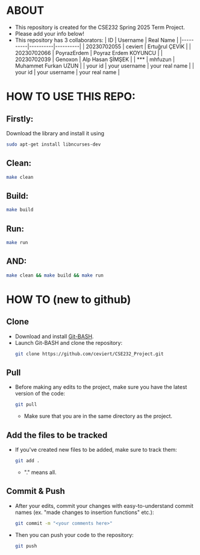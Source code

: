 # ABOUT
- This repository is created for the CSE232 Spring 2025 Term Project.
- Please add your info below!
- This repository has 3 collaborators:
  | ID | Username | Real Name |
  |----------|----------|----------|
  | 20230702055 | ceviert  | Ertuğrul ÇEVİK |
  | 20230702066 | PoyrazErdem | Poyraz Erdem KOYUNCU |
  | 20230702039 | Genoxon | Alp Hasan ŞİMŞEK |
  | *** | mhfuzun | Muhammet Furkan UZUN |
  | your id | your username | your real name |
  | your id | your username | your real name |

# HOW TO USE THIS REPO:
## Firstly:
Download the library and install it using  
```bash
sudo apt-get install libncurses-dev 
```

## Clean:
```bash
make clean
```

## Build:
```bash
make build
```

## Run:
```bash
make run
```

## AND:
```bash
make clean && make build && make run
```

# HOW TO (new to github)
## Clone
- Download and install [Git-BASH](https://git-scm.com/downloads).
- Launch Git-BASH and clone the repository:
  ```bash
  git clone https://github.com/ceviert/CSE232_Project.git
  ```
## Pull
- Before making any edits to the project, make sure you have the latest version of the code:
  ```bash
  git pull
  ```
  - Make sure that you are in the same directory as the project.

## Add the files to be tracked
- If you've created new files to be added, make sure to track them:
  ```bash
  git add .
  ```
  - "." means all.
## Commit & Push
- After your edits, commit your changes with easy-to-understand commit names (ex. "made changes to insertion functions" etc.):
  ```bash
  git commit -m "<your comments here>"
  ```
- Then you can push your code to the repository:
  ```bash
  git push
  ```
